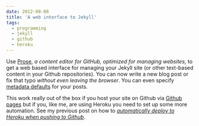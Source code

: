 ```yaml
---
date: 2012-08-08
title: 'A web interface to Jekyll'
tags:
  - programming
  - jekyll
  - github
  - heroku
---
```


Use [Prose](http://prose.io/), _a content editor for GitHub, optimized for managing websites_, to get a web based interface for managing your Jekyll site (or other text-based content in your Github repositories). You can now write a new blog post or fix that typo _without even leaving the browser_. You can even specify [metadata defaults](http://prose.io/help/handbook.html#metadata_defaults) for your posts.

This work really out of the box if you host your site on Github via [Github pages](http://pages.github.com/) but if you, like me, are using Heroku you need to set up some more automation. See my previous post on how to _[automatically deploy to Heroku when pushing to Github](/deploy-to-heroku-from-github)_.

